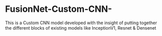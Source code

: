 # FusionNet-Custom-CNN-
This is a Custom CNN model developed with the insight of putting together the different blocks of existing models like InceptionV1, Resnet &amp; Densenet
